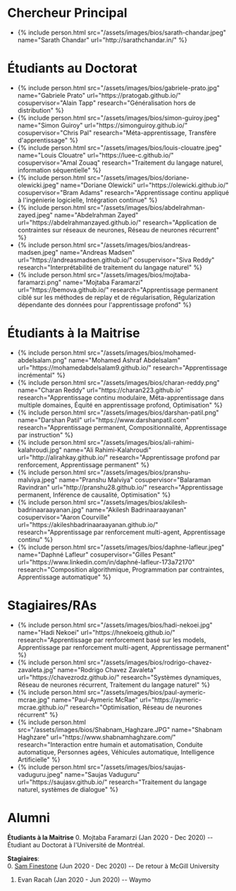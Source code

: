 <!-- <style type="text/css">
.bio {
  display: block;
  margin-right: 20px;
  float: left;
  width: 150px;
}
</style> -->

# Chercheur Principal
<link rel="stylesheet" type="style/css" href="/assets/css/style.css">

<ul class='people'>
<li>
{% include person.html src="/assets/images/bios/sarath-chandar.jpeg" name="Sarath Chandar" url="http://sarathchandar.in/" %}
</li>
</ul>
<!-- |![]("/assets/images/bios/sarath-chandar.jpeg")|| -->

# Étudiants au Doctorat

<ul class='people'>
<li>
{% include person.html 
    src="/assets/images/bios/gabriele-prato.jpg" 
    name="Gabriele Prato" 
    url="https://pratogab.github.io/"
    cosupervisor="Alain Tapp"
    research="Généralisation hors de distribution"
%}
</li>
<li>
{% include person.html
    src="/assets/images/bios/simon-guiroy.jpeg"
    name="Simon Guiroy"
    url="https://simonguiroy.github.io/"
    cosupervisor="Chris Pal"
    research="Méta-apprentissage, Transfère d'apprentissage"
%}
</li>
<li>
{% include person.html
    src="/assets/images/bios/louis-clouatre.jpeg"
    name="Louis Clouatre"
    url="https://luee-c.github.io/"
    cosupervisor="Amal Zouaq"
    research="Traitement du langage naturel, information séquentielle"
%}
</li>
<li>
{% include person.html
    src="/assets/images/bios/doriane-olewicki.jpeg"
    name="Doriane Olewicki"
    url="https://olewicki.github.io/"
    cosupervisor="Bram Adams"
    research="Apprentissage continu appliqué à l'ingénierie logicielle, Intégration continue"
%}
</li>
<li>
{% include person.html
    src="/assets/images/bios/abdelrahman-zayed.jpeg"
    name="Abdelrahman Zayed"
    url="https://abdelrahmanzayed.github.io/"
    research="Application de contraintes sur réseaux de neurones, Réseau de neurones récurrent"
%}
</li>
<li>
{% include person.html
    src="/assets/images/bios/andreas-madsen.jpeg"
    name="Andreas Madsen"
    url="https://andreasmadsen.github.io/"
    cosupervisor="Siva Reddy"
    research="Interprétabilité de traitement du langage naturel"
%}
</li>
<li>
{% include person.html
    src="/assets/images/bios/mojtaba-faramarzi.png"
    name="Mojtaba Faramarzi"
    url="https://bemova.github.io/"
    research="Apprentissage permanent ciblé sur les méthodes de replay et de régularisation, Régularization dépendante des données pour l'apprentissage profond"
%}
</li>
</ul>


# Étudiants à la Maitrise
<ul class='people'>
<li>
{% include person.html
    src="/assets/images/bios/mohamed-abdelsalam.png"
    name="Mohamed Ashraf Abdelsalam"
    url="https://mohamedabdelsalam9.github.io/" 
    research="Apprentissage incrémental"
%}
</li>
<li>
{% include person.html
    src="/assets/images/bios/charan-reddy.png"
    name="Charan Reddy"
    url="https://charan223.github.io"
    research="Apprentissage continu modulaire, Méta-apprentissage dans multiple domaines, Équité en apprentissage profond, Optimisation"
%}
</li>
<li>
{% include person.html
    src="/assets/images/bios/darshan-patil.png"
    name="Darshan Patil"
    url="https://www.darshanpatil.com"
    research="Apprentissage permanent, Compositionnalité, Apprentissage par instruction"
%}
</li>
<li>
{% include person.html
    src="/assets/images/bios/ali-rahimi-kalahroudi.jpg"
    name="Ali Rahimi-Kalahroudi"
    url="http://alirahkay.github.io/" 
    research="Apprentissage profond par renforcement, Apprentissage permanent"
%}
</li>
<li>
{% include person.html
    src="/assets/images/bios/pranshu-malviya.jpeg"
    name="Pranshu Malviya"
    cosupervisor="Balaraman Ravindran"
    url="http://pranshu28.github.io/" 
    research="Apprentissage permanent, Inférence de causalité, Optimisation"
%}
</li>
<li>
{% include person.html
    src="/assets/images/bios/akilesh-badrinaaraayanan.jpg"
    name="Akilesh Badrinaaraayanan"
    cosupervisor="Aaron Courville"
    url="https://akileshbadrinaaraayanan.github.io/" 
    research="Apprentissage par renforcement multi-agent, Apprentissage continu"
%}
</li>
<li>
{% include person.html
    src="/assets/images/bios/daphne-lafleur.jpeg"
    name="Daphné Lafleur"
    cosupervisor="Gilles Pesant"
    url="https://www.linkedin.com/in/daphné-lafleur-173a72170" 
    research="Composition algorithmique, Programmation par contraintes, Apprentissage automatique"
%}
</li>
</ul>

# Stagiaires/RAs
<ul class='people'>
<li>
{% include person.html
    src="/assets/images/bios/hadi-nekoei.jpg"
    name="Hadi Nekoei"
    url="https://hnekoeiq.github.io/" 
    research="Apprentissage par renforcement basé sur les models, Apprentissage par renforcement multi-agent, Apprentissage permanent"
%}
</li>
<li>
{% include person.html
    src="/assets/images/bios/rodrigo-chavez-zavaleta.jpg"
    name="Rodrigo Chavez Zavaleta"
    url="https://chavezrodz.github.io/" 
    research="Systèmes dynamiques, Réseau de neurones récurrent, Traitement du langage naturel"
%}
</li>
<li>
{% include person.html
    src="/assets/images/bios/paul-aymeric-mcrae.jpg"
    name="Paul-Aymeric McRae"
    url="https://aymeric-mcrae.github.io/" 
    research="Optimisation, Réseau de neurones récurrent"
%}
</li>
<li>
{% include person.html
    src="/assets/images/bios/Shabnam_Haghzare.JPG"
    name="Shabnam Haghzare"
    url="https://www.shabnamhaghzare.com/" 
    research="Interaction entre humain et automatisation, Conduite automatique, Personnes agées, Véhicules automatique, Intelligence Artificielle"
%}
</li>
<li>
{% include person.html
    src="/assets/images/bios/saujas-vaduguru.jpeg"
    name="Saujas Vaduguru"
    url="https://saujasv.github.io/" 
    research="Traitement du langage naturel, systèmes de dialogue"
%}
</li>
</ul>


# Alumni

**Étudiants à la Maitrise**
0. Mojtaba Faramarzi (Jan 2020 - Dec 2020) -- Étudiant au Doctorat à l'Université de Montréal.

**Stagiaires**:  
0. [Sam Finestone](https://sam-finestone.github.io/) (Jun 2020 - Dec 2020) -- De retour à McGill University
1. Evan Racah (Jan 2020 - Jun 2020) -- Waymo
